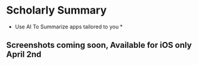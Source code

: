 # Scholarly Summary
* Use AI To Summarize apps tailored to you *
## Screenshots coming soon, Available for iOS only April 2nd


